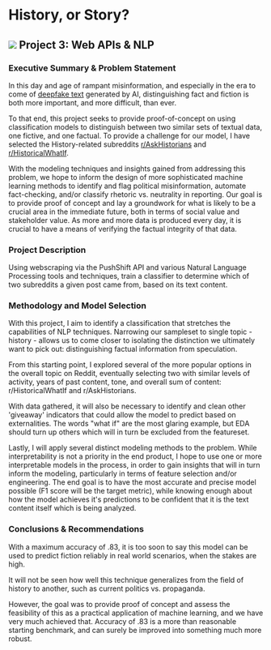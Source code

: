 # History, or Story?

## ![](https://ga-dash.s3.amazonaws.com/production/assets/logo-9f88ae6c9c3871690e33280fcf557f33.png) Project 3: Web APIs & NLP

### Executive Summary & Problem Statement

In this day and age of rampant misinformation, and especially in the era to come of [deepfake text](https://www.wired.com/story/ai-generated-text-is-the-scariest-deepfake-of-all/) generated by AI, distinguishing fact and fiction is both more important, and more difficult, than ever.

To that end, this project seeks to provide proof-of-concept on using classification models to distinguish between two similar sets of textual data, one fictive, and one factual.  To provide a challenge for our model, I have selected the History-related subreddits [r/AskHistorians](https://www.reddit.com/r/AskHistorians/) and [r/HistoricalWhatIf](https://www.reddit.com/r/HistoricalWhatIf/).

With the modeling techniques and insights gained from addressing this problem, we hope to inform the design of more sophisticated machine learning methods to identify and flag political misinformation, automate fact-checking, and/or classify rhetoric vs. neutrality in reporting.  Our goal is to provide proof of concept and lay a groundwork for what is likely to be a crucial area in the immediate future, both in terms of social value and stakeholder value.  As more and more data is produced every day, it is crucial to have a means of verifying the factual integrity of that data.

### Project Description

Using webscraping via the PushShift API and various Natural Language Processing tools and techniques, train a classifier to determine which of two subreddits a given post came from, based on its text content.


### Methodology and Model Selection

With this project, I aim to identify a classification that stretches the capabilities of NLP techniques.  Narrowing our sampleset to single topic - history - allows us to come closer to isolating the distinction we ultimately want to pick out: distinguishing factual information from speculation.  

From this starting point, I explored several of the more popular options in the overall topic on Reddit, eventually selecting two with similar levels of activity, years of past content, tone, and overall sum of content: r/HistoricalWhatIf and r/AskHistorians.

With data gathered, it will also be necessary to identify and clean other 'giveaway' indicators that could allow the model to predict based on externalities.  The words "what if" are the most glaring example, but EDA should turn up others which will in turn be excluded from the featureset.

Lastly, I will apply several distinct modeling methods to the problem.  While interpretability is not a priority in the end product, I hope to use one or more interpretable models in the process, in order to gain insights that will in turn inform the modeling, particularly in terms of feature selection and/or engineering.  The end goal is to have the most accurate and precise model possible (F1 score will be the target metric), while knowing enough about how the model achieves it's predictions to be confident that it is the text content itself which is being analyzed.


### Conclusions & Recommendations

With a maximum accuracy of .83, it is too soon to say this model can be used to predict fiction reliably in real world scenarios, when the stakes are high.

It will not be seen how well this technique generalizes from the field of history to another, such as current politics vs. propaganda.

However, the goal was to provide proof of concept and assess the feasibility of this as a practical application of machine learning, and we have very much achieved that.  Accuracy of .83 is a more than reasonable starting benchmark, and can surely be improved into something much more robust.
